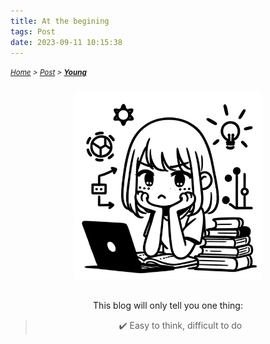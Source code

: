 ```yaml
---
title: At the begining
tags: Post
date: 2023-09-11 10:15:38
---
```

*<small>[Home](/About/index.html) > [Post](/tags/Post/index.html) > **[Young](/2023/09/11/Post/Young/index.html)</small>***

<h3 id="power-bi-section"></h3>
<div align="center">
    <img src="/picture/think.png" width="300" height="300"/>
</div>

<br>

<div style="text-align: center;">
  <p>
    This blog will only tell you one thing:
  </p>
  <blockquote>
    <p>✔️ Easy to think, difficult to do</p>
  </blockquote>
</div>
